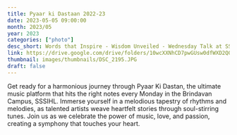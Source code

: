 ```yaml
---
title: Pyaar ki Dastaan 2022-23
date: 2023-05-05 09:00:00
month: 2023/05
year: 2023
categories: ["photo"]
desc_short: Words that Inspire - Wisdom Unveiled - Wednesday Talk at SSSIHL Brindavan Campus
link: https://drive.google.com/drive/folders/10wcXXNhCD7pwGUsw0dfWXD2Q0DxuEXhR?usp=share_link
thumbnail: images/thumbnails/DSC_2195.JPG
draft: false
---
```


 Get ready for a harmonious journey through Pyaar Ki Dastan, the ultimate music platform that hits the right notes every Monday in the  Brindavan Campus, SSSIHL. Immerse yourself in a melodious tapestry of rhythms and melodies, as talented artists weave heartfelt stories through soul-stirring tunes. Join us as we celebrate the power of music, love, and passion, creating a symphony that touches your heart.
